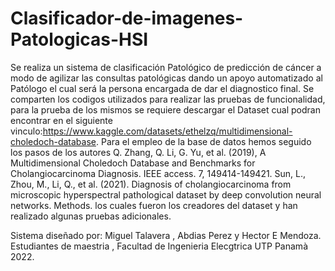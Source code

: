 # Clasificador-de-imagenes-Patologicas-HSI
Se realiza un sistema de clasificación Patológico de predicción de cáncer a modo de agilizar las consultas patológicas dando un apoyo automatizado al Patólogo el cual será la persona encargada de dar el diagnostico final.
Se comparten los codigos utilizados para realizar las pruebas de funcionalidad, para la prueba de los mismos se requiere descargar el Dataset cual podran encontrar en el siguiente vinculo:https://www.kaggle.com/datasets/ethelzq/multidimensional-choledoch-database.
Para el empleo de la base de datos hemos seguido los pasos de los autores Q. Zhang, Q. Li, G. Yu, et al. (2019), A Multidimensional Choledoch Database and Benchmarks for Cholangiocarcinoma Diagnosis. IEEE access. 7, 149414-149421.
Sun, L., Zhou, M., Li, Q., et al. (2021). Diagnosis of cholangiocarcinoma from microscopic hyperspectral pathological dataset by deep convolution neural networks. Methods.
los cuales fueron los creadores del dataset y han realizado algunas pruebas adicionales.

Sistema diseñado por: Miguel Talavera , Abdias Perez y Hector E Mendoza. Estudiantes de maestria , Facultad de Ingenieria Elecgtrica UTP Panamà 2022.
